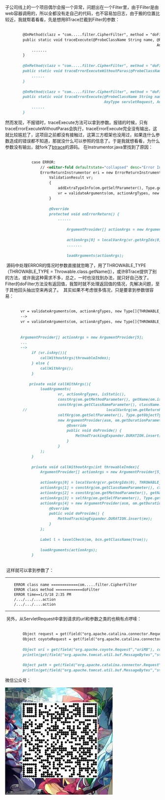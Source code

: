   子公司线上的一个项目偶尔会报一个异常，问题出在一个Filter里，由于Filter是由web容器调用的，所以全都没有走自己的代码，也不容易加日志，由于搬的位置比较近，我就帮着看看，先是想用BTrace拦截到Filter的参数：

```markdown

        @OnMethod(clazz = "com.....filter.CipherFilter", method = "doFilter", location = @Location(Kind.RETURN))
        public static void traceExecute(@ProbeClassName String name, @ProbeMethodName String method,
                                                                     AnyType servletRequest, AnyType servletResponse, AnyType chain){
            .......
        }

        @OnMethod(clazz = "com.....filter.CipherFilter", method = "doFilter", location = @Location(Kind.ERROR))
        public static void traceErrorExecuteWithoutParas(@ProbeClassName String name,@ProbeMethodName String method){
            ......
        }

        @OnMethod(clazz = "com.....filter.CipherFilter", method = "doFilter", location = @Location(Kind.ERROR))
        public static void traceErrorExecute(@ProbeClassName String name,@ProbeMethodName String method,
                                             AnyType servletRequest, AnyType servletResponse, AnyType chain){
            ......
        }

```

  然而发现，不报错时，traceExecute方法可以拿到参数。报错的时候，只有traceErrorExecuteWithoutParas会执行，traceErrorExecute完全没有输出，这就比较尴尬了，这项目之前都没有接触过，这第三方框架也没用过，如果连什么参数造成的错误都不知道，那就没什么可以参照的信息了。于是我就想看看，为什么参数没有输出，就fork了[btrace](https://github.com/saaavsaaa/btrace)的源码。
  在Instrumentor.java里找到了原因：
		
```markdown

            case ERROR:
                // <editor-fold defaultstate="collapsed" desc="Error Instrumentor">
                ErrorReturnInstrumentor eri = new ErrorReturnInstrumentor(cl, mv, mHelper, className, superName, access, name, desc) {
                    ValidationResult vr;
                    {
                        addExtraTypeInfo(om.getSelfParameter(), Type.getObjectType(className));
                        vr = validateArguments(om, actionArgTypes, new Type[]{THROWABLE_TYPE});
                    }

                    @Override
                    protected void onErrorReturn() {
                        ......

                            ArgumentProvider[] actionArgs = new ArgumentProvider[5];

                            actionArgs[0] = localVarArg(vr.getArgIdx(0), THROWABLE_TYPE, throwableIndex);
                            .......

                            loadArguments(actionArgs);

```

  源码中处理ERROR的情况时参数直接就忽略了，用了THROWABLE_TYPE（THROWABLE_TYPE = Throwable.class.getName()），或许BTrace提供了别的方法，或许我这种需求不多，总之，一时也没找到办法，就只好自己改了。Filter的doFilter方法没有返回值，我暂时就不处理返回值的情况，先解决问题，至于其他回头抽出空来再说了。
  其实如果不考虑很多情况，只是要拿到参数很容易：

```markdown

       vr = validateArguments(om, actionArgTypes, new Type[]{THROWABLE_TYPE});
       -->
       vr = validateArguments(om, actionArgTypes, new Type[]{THROWABLE_TYPE});


       ArgumentProvider[] actionArgs = new ArgumentProvider[5];
       ...
       -->
            if (vr.isAny()){
                callWithoutArgs(throwableIndex);
            } else {
                callWithArgs();
            }
            
           private void callWithArgs(){
                loadArguments(
                        vr, actionArgTypes, isStatic(),
                        constArg(om.getMethodParameter(), getName(om.isMethodFqn())),
                        constArg(om.getClassNameParameter(), className.replace("/", ".")),
        //                                    localVarArg(om.getReturnParameter(), probeRetType, retValIndex, boxReturnValue),
                        selfArg(om.getSelfParameter(), Type.getObjectType(className)),
                        new ArgumentProvider(asm, om.getDurationParameter()) {
                            @Override
                            public void doProvide() {
                                MethodTrackingExpander.DURATION.insert(mv);
                            }
                        }
                );
            }

            private void callWithoutArgs(int throwableIndex){
                ArgumentProvider[] actionArgs = new ArgumentProvider[5];

                actionArgs[0] = localVarArg(vr.getArgIdx(0), THROWABLE_TYPE, throwableIndex);
                actionArgs[1] = constArg(om.getClassNameParameter(), className.replace('/', '.'));
                actionArgs[2] = constArg(om.getMethodParameter(), getName(om.isMethodFqn()));
                actionArgs[3] = selfArg(om.getSelfParameter(), Type.getObjectType(className));
                actionArgs[4] = new ArgumentProvider(asm, om.getDurationParameter()) {
                    @Override
                    public void doProvide() {
                        MethodTrackingExpander.DURATION.insert(mv);
                    }
                };

                Label l = levelCheck(om, bcn.getClassName(true));

                loadArguments(actionArgs);
            }
       
```

  这样就可以拿到参数了：

-----

        ERROR class name ============com.....filter.CipherFilter
        ERROR class method ============doFilter
        ERROR time==1/3/18 2:35 PM
        /.../.../....action
        /.../.../....action

-----

  另外，从ServletRequest中拿到请求的url和参数之类的也稍有点啰嗦：
    
```markdown

        Object request = get(field("org.apache.catalina.connector.RequestFacade","request"), servletRequest);
        Object coyoteRequest = get(field("org.apache.catalina.connector.Request","coyoteRequest"), request);

        Object uri = get(field("org.apache.coyote.Request","uriMB"), coyoteRequest);
        println(get(field("org.apache.tomcat.util.buf.MessageBytes","strValue"), uri));
    
        Object path = get(field("org.apache.catalina.connector.Request","requestDispatcherPath"), request);
        println(get(field("org.apache.tomcat.util.buf.MessageBytes","strValue"), path));

```

微信公众号：

![Image](/ppp/20170902204445.jpg)
